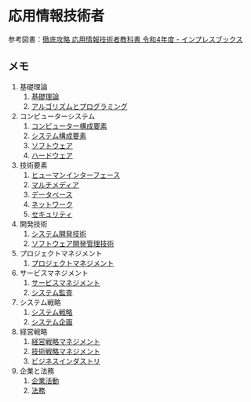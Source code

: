 # 応用情報技術者

参考図書：[徹底攻略 応用情報技術者教科書 令和4年度 - インプレスブックス](https://book.impress.co.jp/books/1121101057)

## メモ

1. 基礎理論
   1. [基礎理論](01_01_base.html)
   2. [アルゴリズムとプログラミング](01_02_algorithm.html)
2. コンピューターシステム
   1. [コンピューター構成要素](02_01_computer_components.html)
   2. [システム構成要素](02_02_system_components.html)
   2. [ソフトウェア](02_03_software.html)
   2. [ハードウェア](02_04_hardware.html)
3. 技術要素
   1. [ヒューマンインターフェース](03_01_human_interface.html)
   2. [マルチメディア](03_02_multimedia.html)
   3. [データベース](03_03_database.html)
   4. [ネットワーク](03_04_network.html)
   5. [セキュリティ](03_05_security.html)
4. 開発技術
   1. [システム開発技術](04_01_system_development.html)
   2. [ソフトウェア開発管理技術](04_02_development_management.html)
5. プロジェクトマネジメント
   1. [プロジェクトマネジメント](05_01_project_management.html)
6. サービスマネジメント
   1. [サービスマネジメント](06_01_service_management.html)
   2. [システム監査](06_02_system_audit.html)
7. システム戦略
   1. [システム戦略](07_01_system_strategy.html)
   2. [システム企画](07_02_systematization_planning.html)
8. 経営戦略
   1. [経営戦略マネジメント](08_01_business_strategy_management.html)
   2. [技術戦略マネジメント](08_02_technology_strategy_management.html)
   3. [ビジネスインダストリ](08_03_business_industry.html)
9. 企業と法務
   1. [企業活動](09_01_business_activity.html)
   2. [法務](09_02_legal.html)

